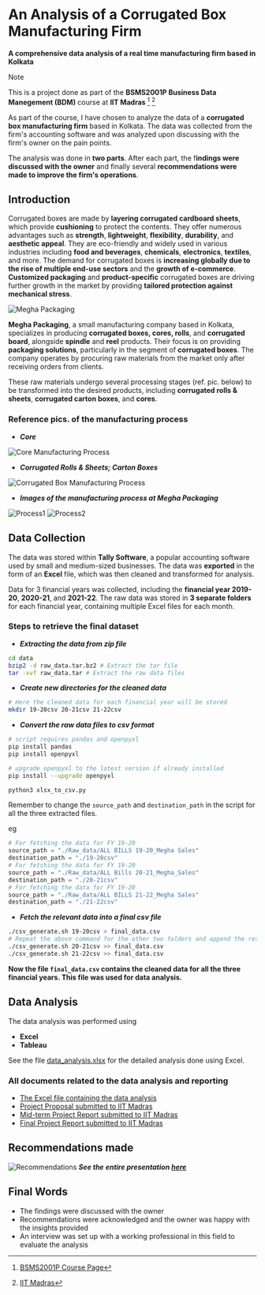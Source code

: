 # An Analysis of a Corrugated Box Manufacturing Firm

 **A comprehensive data analysis of a real time manufacturing firm based in Kolkata**

> [!NOTE]
> This is a project done as part of the **BSMS2001P Business Data Manegement (BDM)** course at **IIT Madras** [^1] [^2]
>
> As part of the course, I have chosen to analyze the data of a **corrugated box manufacturing firm** based in Kolkata. The data was collected from the firm's accounting software and was analyzed upon discussing with the firm's owner on the pain points.
>
> The analysis was done in **two parts**. After each part, the f**indings were discussed with the owner** and finally several **recommendations were made to improve the firm's operations**.

## Introduction

Corrugated boxes are made by **layering corrugated cardboard sheets**, which provide **cushioning** to protect the contents. They offer numerous advantages such as **strength**, **lightweight**, **flexibility**, **durability**, and **aesthetic appeal**. They are eco-friendly and widely used in various industries including **food and beverages**, **chemicals**, **electronics**, **textiles**, and more. The demand for corrugated boxes is **increasing globally due to the rise of multiple end-use sectors** and the **growth of e-commerce**. **Customized packaging** and **product-specific** corrugated boxes are driving further growth in the market by providing **tailored protection against mechanical stress**.

![Megha Packaging](images/Organization.png)

**Megha Packaging**, a small manufacturing company based in Kolkata, specializes in producing **corrugated boxes, cores, rolls**, and **corrugated board**, alongside **spindle** and **reel** products. Their focus is on providing **packaging solutions**, particularly in the segment of **corrugated boxes**. The company operates by procuring raw materials from the market only after receiving orders from clients.

These raw materials undergo several processing stages (ref. pic. below) to be transformed into the desired products, including **corrugated rolls & sheets**, **corrugated carton boxes**, and **cores**.

### Reference pics. of the manufacturing process

- ***Core***

![Core Manufacturing Process](images/Core.jpg)

- ***Corrugated Rolls & Sheets; Carton Boxes***

![Corrugated Box Manufacturing Process](images/Corr.jpg)

- ***Images of the manufacturing process at Megha Packaging***

![Process1](images/process1.jpg)
![Process2](images/process2.jpg)

## Data Collection

The data was stored within **Tally Software**, a popular accounting software used by small and medium-sized businesses. The data was **exported** in the form of an **Excel** file, which was then cleaned and transformed for analysis.

Data for 3 financial years was collected, including the **financial year 2019-20**, **2020-21**, and **2021-22**.
The raw data was stored in **3 separate folders** for each financial year, containing multiple Excel files for each month.

### Steps to retrieve the final dataset

- ***Extracting the data from zip file***

```bash
cd data
bzip2 -d raw_data.tar.bz2 # Extract the tar file
tar -xvf raw_data.tar # Extract the raw data files
```

- ***Create new directories for the cleaned data***

```bash
# Here the cleaned data for each financial year will be stored
mkdir 19-20csv 20-21csv 21-22csv
```

- ***Convert the raw data files to csv format***

```bash
# script requires pandas and openpyxl
pip install pandas
pip install openpyxl
```

```bash
# upgrade openpyxl to the latest version if already installed
pip install --upgrade openpyxl
```

```bash
python3 xlsx_to_csv.py
```

Remember to change the `source_path` and `destination_path` in the script for all the three extracted files.

eg

```python
# For fetching the data for FY 19-20
source_path = "./Raw_data/ALL BILLS 19-20_Megha Sales"
destination_path = "./19-20csv"
# For fetching the data for FY 19-20
source_path = "./Raw_data/ALL Bills 20-21_Megha_Sales"
destination_path = "./20-21csv"
# For fetching the data for FY 19-20
source_path = "./Raw_data/ALL BILLS 21-22_Megha Sales"
destination_path = "./21-22csv"
```

- ***Fetch the relevant data into a final csv file***

```bash
./csv_generate.sh 19-20csv > final_data.csv
# Repeat the above command for the other two folders and append the results
./csv_generate.sh 20-21csv >> final_data.csv
./csv_generate.sh 21-22csv >> final_data.csv
```

**Now the file `final_data.csv` contains the cleaned data for all the three financial years. This file was used for data analysis.**

## Data Analysis

The data analysis was performed using

- **Excel**
- **Tableau**

See the file [data_analysis.xlsx](./docs/data_analysis.xlsx) for the detailed analysis done using Excel.

### All documents related to the data analysis and reporting

- [The Excel file containing the data analysis](./docs/data_analysis.xlsx)
- [Project Proposal submitted to IIT Madras](./docs/project_proposal_21f1002696.pdf)
- [Mid-term Project Report submitted to IIT Madras](./docs/Mid_Term_Submission_21f1002696.pdf)
- [Final Project Report submitted to IIT Madras](./docs/Final_Submission_21f1002696.pdf)

## Recommendations made

![Recommendations](PPT/11.png)
***See the entire presentation [here](https://docs.google.com/presentation/d/1_04Hkw_MumzDKpdBI-yTcSDIhod6nKuRis1OB3FdxX0)***

## Final Words

- The findings were discussed with the owner
- Recommendations were acknowledged and the owner was happy with the insights provided
- An interview was set up with a working professional in this field to evaluate the analysis

[^1]: [BSMS2001P Course Page](https://study.iitm.ac.in/ds/course_pages/BSMS2001P.html)
[^2]: [IIT Madras](https://study.iitm.ac.in/ds/index.html)
